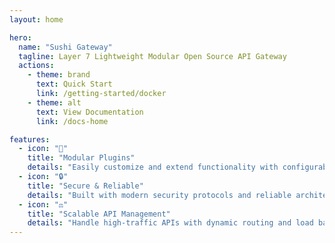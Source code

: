 ```yaml
---
layout: home

hero:
  name: "Sushi Gateway"
  tagline: Layer 7 Lightweight Modular Open Source API Gateway
  actions:
    - theme: brand
      text: Quick Start
      link: /getting-started/docker
    - theme: alt
      text: View Documentation
      link: /docs-home

features:
  - icon: "🧩"
    title: "Modular Plugins"
    details: "Easily customize and extend functionality with configurable plugins."
  - icon: "🔒"
    title: "Secure & Reliable"
    details: "Built with modern security protocols and reliable architecture."
  - icon: "⚖️"
    title: "Scalable API Management"
    details: "Handle high-traffic APIs with dynamic routing and load balancing."
---
```


<script setup>
  import HeroDiagram from ".vitepress/theme/components/home/HeroDiagram.vue"
</script>

<div>
  <HeroDiagram/>
</div>
